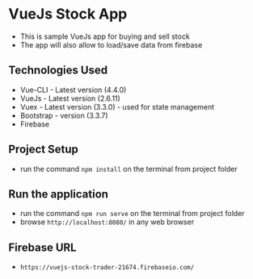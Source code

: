 # VueJs Stock App
* This is sample VueJs app for buying and sell stock
* The app will also allow to load/save data from firebase

## Technologies Used
* Vue-CLI - Latest version (4.4.0)
* VueJs - Latest version (2.6.11)
* Vuex - Latest version (3.3.0) - used for state management
* Bootstrap - version (3.3.7)
* Firebase

## Project Setup
* run the command `npm install` on the terminal from project folder

## Run the application
* run the command `npm run serve` on the terminal from project folder
* browse `http://localhost:8080/` in any web browser

## Firebase URL

* `https://vuejs-stock-trader-21674.firebaseio.com/`